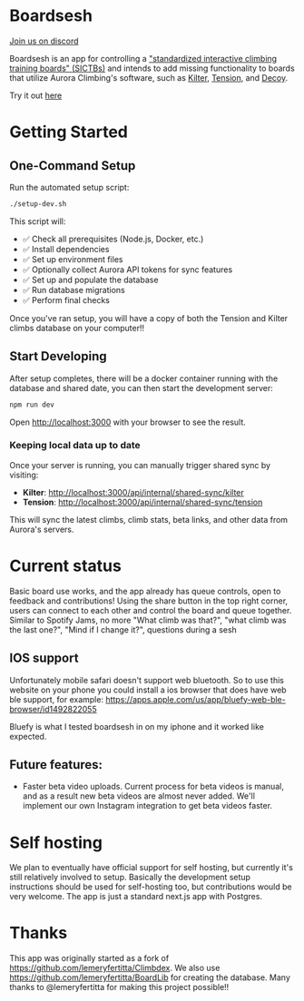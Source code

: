 # Boardsesh

[Join us on discord](https://discord.gg/YXA8GsXfQK)

Boardsesh is an app for controlling a ["standardized interactive climbing training boards" (SICTBs)](https://gearjunkie.com/climbing/kilter-moon-grasshopper-more-interactive-climbing-training-boards-explained) and intends to add missing functionality to boards that utilize Aurora Climbing's software, such as [Kilter](https://settercloset.com/pages/the-kilter-board),
[Tension](https://tensionclimbing.com/product/tension-board-sets/), and [Decoy](https://decoy-holds.com/pages/decoy-board).

Try it out [here](https://www.boardsesh.com/)

# Getting Started

## One-Command Setup

Run the automated setup script:

```bash
./setup-dev.sh
```

This script will:

- ✅ Check all prerequisites (Node.js, Docker, etc.)
- ✅ Install dependencies
- ✅ Set up environment files
- ✅ Optionally collect Aurora API tokens for sync features
- ✅ Set up and populate the database
- ✅ Run database migrations
- ✅ Perform final checks

Once you've ran setup, you will have a copy of both the Tension and Kilter climbs database on your computer!!

## Start Developing

After setup completes, there will be a docker container running with the database and shared date, you can then start the development server:

```bash
npm run dev
```

Open [http://localhost:3000](http://localhost:3000) with your browser to see the result.

### Keeping local data up to date

Once your server is running, you can manually trigger shared sync by visiting:

- **Kilter**: [http://localhost:3000/api/internal/shared-sync/kilter](http://localhost:3000/api/internal/shared-sync/kilter)
- **Tension**: [http://localhost:3000/api/internal/shared-sync/tension](http://localhost:3000/api/internal/shared-sync/tension)

This will sync the latest climbs, climb stats, beta links, and other data from Aurora's servers.

# Current status

Basic board use works, and the app already has queue controls, open to feedback and contributions!
Using the share button in the top right corner, users can connect to each other and control the board and queue together.
Similar to Spotify Jams, no more "What climb was that?", "what climb was the last one?", "Mind if I change it?", questions during a sesh

## IOS support

Unfortunately mobile safari doesn't support web bluetooth. So to use this website on your phone you could install a ios browser that does have web ble support, for example: https://apps.apple.com/us/app/bluefy-web-ble-browser/id1492822055

Bluefy is what I tested boardsesh in on my iphone and it worked like expected.

## Future features:

- Faster beta video uploads. Current process for beta videos is manual, and as a result new beta videos are almost never added. We'll implement our own Instagram integration to get beta videos faster.

# Self hosting

We plan to eventually have official support for self hosting, but currently it's still relatively involved to setup. Basically the development setup instructions should be used
for self-hosting too, but contributions would be very welcome.
The app is just a standard next.js app with Postgres.

# Thanks

This app was originally started as a fork of https://github.com/lemeryfertitta/Climbdex.
We also use https://github.com/lemeryfertitta/BoardLib for creating the database.
Many thanks to @lemeryfertitta for making this project possible!!
